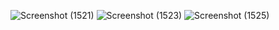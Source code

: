 ![Screenshot (1521)](https://github.com/Pranjal-1180/chit-chat/assets/82760664/e2682f01-aff1-4dd3-85a8-d7bd49594fa2)
![Screenshot (1523)](https://github.com/Pranjal-1180/chit-chat/assets/82760664/39244214-d63f-48e5-acf1-d1701fbedd3d)
![Screenshot (1525)](https://github.com/Pranjal-1180/chit-chat/assets/82760664/7ea85b3a-cb8a-4d5f-ac36-bd229ed6eb43)
